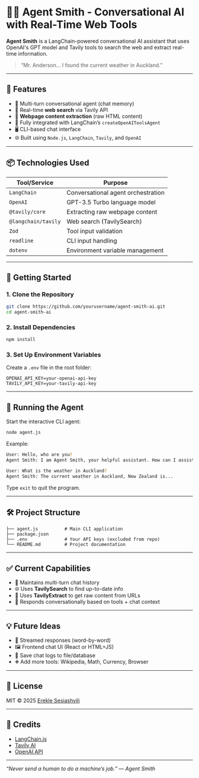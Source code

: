 # 🕵️‍♂️ Agent Smith - Conversational AI with Real-Time Web Tools

**Agent Smith** is a LangChain-powered conversational AI assistant that uses OpenAI's GPT model and Tavily tools to search the web and extract real-time information.

> “Mr. Anderson... I found the current weather in Auckland.”

---

## 🧠 Features

- 💬 Multi-turn conversational agent (chat memory)
- 🔎 Real-time **web search** via Tavily API
- 📄 **Webpage content extraction** (raw HTML content)
- 🔧 Fully integrated with LangChain’s `createOpenAIToolsAgent`
- 🖥️ CLI-based chat interface
- 🌐 Built using `Node.js`, `LangChain`, `Tavily`, and `OpenAI`

---

## 📦 Technologies Used

| Tool/Service         | Purpose                             |
|----------------------|-------------------------------------|
| `LangChain`          | Conversational agent orchestration  |
| `OpenAI`             | GPT-3.5 Turbo language model        |
| `@tavily/core`       | Extracting raw webpage content      |
| `@langchain/tavily`  | Web search (TavilySearch)           |
| `Zod`                | Tool input validation               |
| `readline`           | CLI input handling                  |
| `dotenv`             | Environment variable management     |

---

## 🚀 Getting Started

### 1. Clone the Repository

```bash
git clone https://github.com/yourusername/agent-smith-ai.git
cd agent-smith-ai
```

### 2. Install Dependencies

```bash
npm install
```

### 3. Set Up Environment Variables

Create a `.env` file in the root folder:

```env
OPENAI_API_KEY=your-openai-api-key
TAVILY_API_KEY=your-tavily-api-key
```

---

## 🧪 Running the Agent

Start the interactive CLI agent:

```bash
node agent.js
```

Example:

```bash
User: Hello, who are you?
Agent Smith: I am Agent Smith, your helpful assistant. How can I assist you today?

User: What is the weather in Auckland?
Agent Smith: The current weather in Auckland, New Zealand is...
```

Type `exit` to quit the program.

---

## 🛠️ Project Structure

```
├── agent.js          # Main CLI application
├── package.json
├── .env              # Your API keys (excluded from repo)
└── README.md         # Project documentation
```

---

## ✅ Current Capabilities

- 🧠 Maintains multi-turn chat history
- 🌐 Uses **TavilySearch** to find up-to-date info
- 📄 Uses **TavilyExtract** to get raw content from URLs
- 💬 Responds conversationally based on tools + chat context

---

## 💡 Future Ideas

- 🔄 Streamed responses (word-by-word)
- 🖼️ Frontend chat UI (React or HTML+JS)
- 💾 Save chat logs to file/database
- ➕ Add more tools: Wikipedia, Math, Currency, Browser

---

## 📜 License

MIT © 2025 [Erekle Sesiashvili](https://github.com/yourusername)

---

## 🤝 Credits

- [LangChain.js](https://js.langchain.com/)
- [Tavily AI](https://tavily.com/)
- [OpenAI API](https://platform.openai.com/)

---

_“Never send a human to do a machine’s job.” — Agent Smith_

